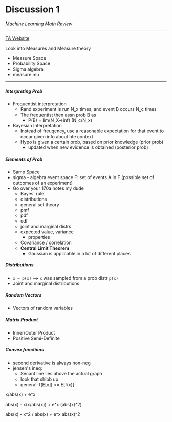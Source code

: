 <h1>Discussion 1</h1>

_Machine Learning Math Review_

---

[TA Website](http://sajaddarabi.com/teaching/)

Look into Measures and Measure theory
  * Measure Space
  * Probability Space
  * Sigma algebra
  * measure mu

---


<h5>Interpreting Prob</h5>

  * Frequentist interpretation
      - Rand experiment is run N_x times, and event B occurs N_c times
      - The frequentist then assn prob B as
          + P(B) = lim(N_X->inf) (N_c/N_x)
  * Bayesian Interpretation
      - Instead of freuqency, use a reasonable expectation for that event to occur given info about hte context
      - Hypo is given a certain prob, based on prior knowledge (prior prob)
          + updated when new evidence is obtained (posterior prob)

<h5>Elements of Prob</h5>

  * Samp Space
  * sigma - algebra event space F: set of events A in F (possible set of outcomes of an experiment)
  * Go over your 170a notes my dude
      - Bayes' rule
      - distributions
      - general set theory
      - pmf
      - pdf
      - cdf
      - joint and marginal distrs
      - expected value, variance
          + properties
      - Covariance / correlation
      - __Central Limit Theorem__
          + Gaussian is applicable in a lot of different places

<h5>Distributions</h5>

  * `x ~ p(x)` --> `x` was sampled from a prob distr `p(x)` 
  * Joint and marginal distributions

<h5>Random Vectors</h5>

  * Vectors of random variables

<h5>Matrix Product</h5>

  * Inner/Outer Product
  * Positive Semi-Definite

 <h5>Convex functions</h5> 

   * second derivative is always non-neg
   * jensen's ineq:
       - Secant line lies above the actual graph
       - look that shibb up
       - general: f(E[x]) <= E[f(x)] 

x/abs(x) + e^x

abs(x) - x(x/abs(x))   + e^x
(abs(x)^2)            

abs(x) - x^2 / abs(x)   + e^x
abs(x)^2
